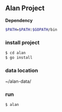 ## Alan Project

**Dependency**
```sh
$PATH=$PATH:$GOPATH/bin
````

### install project

```sh
$ cd alan
$ go install
```

### data location
~/alan-data/

### run

```sh
$ alan
```

